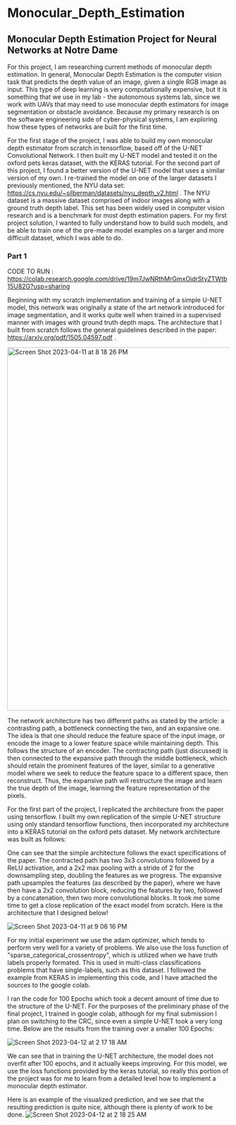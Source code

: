 # Monocular_Depth_Estimation

## Monocular Depth Estimation Project for Neural Networks at Notre Dame

For this project, I am researching current methods of monocular depth estimation. In general, Monocular Depth Estimation is the computer vision task that predicts the depth value of an image, given a single RGB image as input. This type of deep learning is very computationally expensive, but it is something that we use in my lab - the autonomous systems lab, since we work with UAVs that may need to use monocular depth estimators for image segmentation or obstacle avoidance. Because my primary research is on the software engineering side of cyber-physical systems, I am exploring how these types of networks are built for the first time. 

For the first stage of the project, I was able to build my own monocular depth estimator from scratch in tensorflow, based off of the U-NET Convolutional Network. I then built my U-NET model and tested it on the oxford pets keras dataset, with the KERAS tutorial. For the second part of this project, I found a better version of the U-NET model that uses a similar version of my own. I re-trained the model on one of the larger datasets I previously mentioned, the NYU data set: https://cs.nyu.edu/~silberman/datasets/nyu_depth_v2.html . The NYU dataset is a massive dataset comprised of indoor images along with a ground truth depth label. This set has been widely used in computer vision research and is a benchmark for most depth estimation papers. For my first project solution, I wanted to fully understand how to build such models, and be able to train one of the pre-made model examples on a larger and more difficult dataset, which I was able to do. 


### Part 1 

CODE TO RUN : https://colab.research.google.com/drive/19m7JwNRthMrGmxOjdrStyZTWtb15U82G?usp=sharing

Beginning with my scratch implementation and training of a simple U-NET model, this network was originally a state of the art network introduced for image segmentation, and it works quite well when trained in a supervised manner with images with ground truth depth maps. The architecture that I built from scratch follows the general guidelines described in the paper: https://arxiv.org/pdf/1505.04597.pdf . 

<img width="825" alt="Screen Shot 2023-04-11 at 8 18 26 PM" src="https://user-images.githubusercontent.com/69804201/231315707-9f21185c-b6cd-46f2-bfda-ee8d3527abcb.png">

The network architecture has two different paths as stated by the article: a contrasting path, a bottleneck connecting the two, and an expansive one. The idea is that one should reduce the feature space of the input image, or encode the image to a lower feature space while maintaining depth. This follows the structure of an encoder. The contracting path (just discussed) is then connected to the expansive path through the middle bottleneck, which should retain the prominent features of the layer, similar to a generative model where we seek to reduce the feature space to a different space, then reconstruct. Thus, the expansive path will restructure the image and learn the true depth of the image, learning the feature representation of the pixels.

For the first part of the project, I replicated the architecture from the paper using tensorflow. I built my own replication of the simple U-NET structure using only standard tensorflow functions, then incorporated my architecture into a KERAS tutorial on the oxford pets dataset. My network architecture was built as follows: 

One can see that the simple architecture follows the exact specifications of the paper. The contracted path has two 3x3 convolutions followed by a ReLU activation, and a 2x2 max pooling with a stride of 2 for the downsampling step, doubling the features as we progress. The expansive path upsamples the features (as described by the paper), where we have then have a 2x2 convolution block, reducing the features by two, followed by a concatenation, then two more convolutional blocks. It took me some time to get a close replication of the exact model from scratch. Here is the architecture that I designed below! 

![Screen Shot 2023-04-11 at 9 06 16 PM](https://user-images.githubusercontent.com/69804201/231320889-4e8ad597-7cbf-4543-9387-3db674a3d92c.png)

For my initial experiment we use the adam optimizer, which tends to perform very well for a variety of problems. We also use the loss function of "sparse_categorical_crossentropy", which is utilized when we have truth labels properly formated. This is used in multi-class classifications problems that have single-labels, such as this dataset. I followed the example from KERAS in implementing this code, and I have attached the sources to the google colab. 

I ran the code for 100 Epochs which took a decent amount of time due to the structure of the U-NET. For the purposes of the preliminary phase of the final project, I trained in google colab, although for my final submission I plan on switching to the CRC, since even a simple U-NET took a very long time. Below are the results from the training over a smaller 100 Epochs:

![Screen Shot 2023-04-12 at 2 17 18 AM](https://user-images.githubusercontent.com/69804201/231367932-45c3751d-f706-40ce-82dd-fcfea15f8d34.png)

We can see that in training the U-NET architecture, the model does not overfit after 100 epochs, and it actually keeps improving. For this model, we use the loss functions provided by the keras tutorial, so really this portion of the project was for me to learn from a detailed level how to implement a monocular depth estimator. 

Here is an example of the visualized prediction, and we see that the resulting prediction is quite nice, although there is plenty of work to be done.
![Screen Shot 2023-04-12 at 2 18 25 AM](https://user-images.githubusercontent.com/69804201/231368128-e2318f91-c84d-4d7e-9efa-d5e8278199d9.png)

